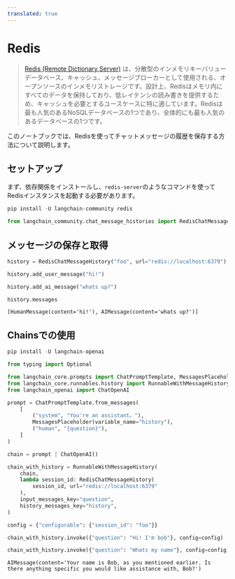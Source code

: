 ```yaml
---
translated: true
---
```


# Redis

>[Redis (Remote Dictionary Server)](https://en.wikipedia.org/wiki/Redis) は、分散型のインメモリキーバリューデータベース、キャッシュ、メッセージブローカーとして使用される、オープンソースのインメモリストレージです。設計上、Redisはメモリ内にすべてのデータを保持しており、低レイテンシの読み書きを提供するため、キャッシュを必要とするユースケースに特に適しています。Redisは最も人気のあるNoSQLデータベースの1つであり、全体的にも最も人気のあるデータベースの1つです。

このノートブックでは、Redisを使ってチャットメッセージの履歴を保存する方法について説明します。

## セットアップ

まず、依存関係をインストールし、`redis-server`のようなコマンドを使ってRedisインスタンスを起動する必要があります。

```python
pip install -U langchain-community redis
```

```python
from langchain_community.chat_message_histories import RedisChatMessageHistory
```

## メッセージの保存と取得

```python
history = RedisChatMessageHistory("foo", url="redis://localhost:6379")

history.add_user_message("hi!")

history.add_ai_message("whats up?")
```

```python
history.messages
```

```output
[HumanMessage(content='hi!'), AIMessage(content='whats up?')]
```

## Chainsでの使用

```python
pip install -U langchain-openai
```

```python
from typing import Optional

from langchain_core.prompts import ChatPromptTemplate, MessagesPlaceholder
from langchain_core.runnables.history import RunnableWithMessageHistory
from langchain_openai import ChatOpenAI
```

```python
prompt = ChatPromptTemplate.from_messages(
    [
        ("system", "You're an assistant。"),
        MessagesPlaceholder(variable_name="history"),
        ("human", "{question}"),
    ]
)

chain = prompt | ChatOpenAI()

chain_with_history = RunnableWithMessageHistory(
    chain,
    lambda session_id: RedisChatMessageHistory(
        session_id, url="redis://localhost:6379"
    ),
    input_messages_key="question",
    history_messages_key="history",
)

config = {"configurable": {"session_id": "foo"}}

chain_with_history.invoke({"question": "Hi! I'm bob"}, config=config)

chain_with_history.invoke({"question": "Whats my name"}, config=config)
```

```output
AIMessage(content='Your name is Bob, as you mentioned earlier. Is there anything specific you would like assistance with, Bob?')
```
